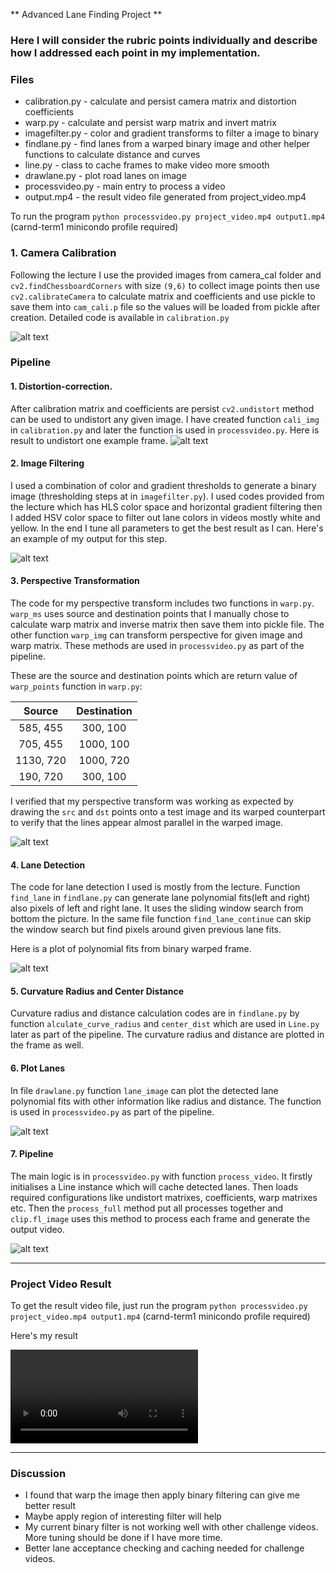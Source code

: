 ** Advanced Lane Finding Project **

[//]: # (Image References)

[image1]: ./examples1/undistort_output.png "Undistorted chessboard"
[image2]: ./test_images1/test1.jpg "undistort frame from origin"
[image3]: ./examples1/binary_combo_example.jpg "Binary filter Example from origin"
[image4]: ./examples1/warped_straight_lines.jpg "Warp frame from origin"
[image5]: ./examples1/color_fit_lines.jpg "detect lane from the binary warped frame"
[image6]: ./examples1/example_output.jpg "drawlane back to the original frame"
[image7]: ./examples1/example_output.jpg "full process pipeline"
[video1]: ./output.mp4 "Video"

### Here I will consider the rubric points individually and describe how I addressed each point in my implementation.  

### Files

* calibration.py    - calculate and persist camera matrix and distortion coefficients
* warp.py           - calculate and persist warp matrix and invert matrix
* imagefilter.py    - color and gradient transforms to filter a image to binary
* findlane.py       - find lanes from a warped binary image and other helper functions to calculate distance and curves
* line.py           - class to cache frames to make video more smooth
* drawlane.py       - plot road lanes on image
* processvideo.py   - main entry to process a video
* output.mp4   - the result video file generated from project_video.mp4

To run the program `python processvideo.py project_video.mp4 output1.mp4` (carnd-term1 minicondo profile required)

### 1. Camera Calibration
Following the lecture I use the provided images from camera_cal folder and `cv2.findChessboardCorners` with size `(9,6)` to collect image points then use `cv2.calibrateCamera` to calculate matrix and coefficients and use pickle to save them into `cam_cali.p` file so the values will be loaded from pickle after creation.
Detailed code is available in `calibration.py`

![alt text][image1]

### Pipeline

#### 1. Distortion-correction.

After calibration matrix and coefficients are persist `cv2.undistort` method can be used to undistort any given image. I have created function `cali_img` in `calibration.py` and later the function is used in `processvideo.py`. Here is result to undistort one example frame.
![alt text][image2]

#### 2. Image Filtering

I used a combination of color and gradient thresholds to generate a binary image (thresholding steps at in `imagefilter.py`). I used codes provided from the lecture which has HLS color space and horizontal gradient filtering then I added HSV color space to filter out lane colors in videos mostly white and yellow. In the end I tune all parameters to get the best result as I can.
Here's an example of my output for this step.

![alt text][image3]

#### 3. Perspective Transformation

The code for my perspective transform includes two functions in `warp.py`. `warp_ms` uses source and destination points that I manually chose to calculate warp matrix and inverse matrix then save them into pickle file. The other function `warp_img` can transform perspective for given image and warp matrix. These methods are used in `processvideo.py` as part of the pipeline.

These are the source and destination points which are return value of `warp_points` function in `warp.py`:

| Source        | Destination   |
|:-------------:|:-------------:|
| 585, 455      | 300, 100        |
| 705, 455      | 1000, 100      |
| 1130, 720     | 1000, 720      |
| 190, 720      | 300, 100        |

I verified that my perspective transform was working as expected by drawing the `src` and `dst` points onto a test image and its warped counterpart to verify that the lines appear almost parallel in the warped image.

![alt text][image4]

#### 4. Lane Detection

The code for lane detection I used is mostly from the lecture. Function `find_lane` in `findlane.py` can generate lane polynomial fits(left and right) also pixels of left and right lane.
It uses the sliding window search from bottom the picture. In the same file function `find_lane_continue` can skip the window search but find pixels around given previous lane fits.

Here is a plot of polynomial fits from binary warped frame.

![alt text][image5]

#### 5. Curvature Radius and Center Distance

Curvature radius and distance calculation codes are in `findlane.py` by function `alculate_curve_radius` and `center_dist` which are used in `Line.py` later as part of the pipeline. The curvature radius and distance are plotted in the frame as well.

#### 6. Plot Lanes

In file `drawlane.py` function `lane_image` can plot the detected lane polynomial fits with other information like radius and distance. The function is used in `processvideo.py` as part of the pipeline.

![alt text][image6]

#### 7. Pipeline

The main logic is in `processvideo.py` with function `process_video`. It firstly initialises a Line instance which will cache detected lanes. Then loads required configurations like undistort matrixes, coefficients, warp matrixes etc. Then the `process_full` method put all processes together and `clip.fl_image` uses this method to process each frame and generate the output video.

![alt text][image7]

---

### Project Video Result
To get the result video file, just run the program `python processvideo.py project_video.mp4 output1.mp4` (carnd-term1 minicondo profile required)

Here's my result

![my result][video1]

---

### Discussion

* I found that warp the image then apply binary filtering can give me better result
* Maybe apply region of interesting filter will help
* My current binary filter is not working well with other challenge videos. More tuning should be done if I have more time.
* Better lane acceptance checking and caching needed for challenge videos.
